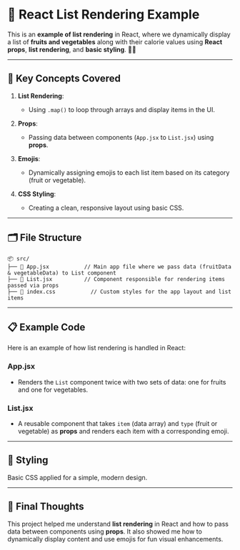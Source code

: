 # 📜 React List Rendering Example

This is an **example of list rendering** in React, where we dynamically display a list of **fruits and vegetables** along with their calorie values using **React props**, **list rendering**, and **basic styling**. 🌱🍇

---

## 🔑 Key Concepts Covered

1. **List Rendering**:
   - Using `.map()` to loop through arrays and display items in the UI.
   
2. **Props**:
   - Passing data between components (`App.jsx` to `List.jsx`) using **props**.

3. **Emojis**:
   - Dynamically assigning emojis to each list item based on its category (fruit or vegetable).

4. **CSS Styling**:
   - Creating a clean, responsive layout using basic CSS.

---

## 🗂️ File Structure

```
📦 src/
├── 📄 App.jsx           // Main app file where we pass data (fruitData & vegetableData) to List component
├── 📄 List.jsx          // Component responsible for rendering items passed via props
├── 📄 index.css           // Custom styles for the app layout and list items
```

---

## 📋 Example Code

Here is an example of how list rendering is handled in React:

### App.jsx

- Renders the `List` component twice with two sets of data: one for fruits and one for vegetables.

### List.jsx

- A reusable component that takes `item` (data array) and `type` (fruit or vegetable) as **props** and renders each item with a corresponding emoji.

---

## 🎨 Styling

Basic CSS applied for a simple, modern design.

---

## 🎉 Final Thoughts

This project helped me understand **list rendering** in React and how to pass data between components using **props**. It also showed me how to dynamically display content and use emojis for fun visual enhancements. 


